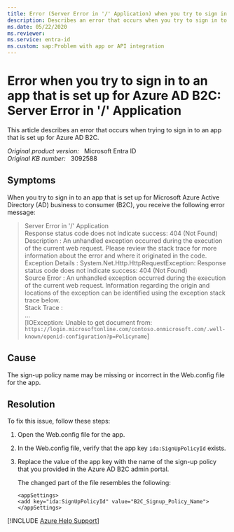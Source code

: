 ```yaml
---
title: Error (Server Error in '/' Application) when you try to sign in to an app that is set up for Azure AD B2C
description: Describes an error that occurs when you try to sign in to an app that is set up for Azure AD B2C.
ms.date: 05/22/2020
ms.reviewer: 
ms.service: entra-id
ms.custom: sap:Problem with app or API integration
---
```

# Error when you try to sign in to an app that is set up for Azure AD B2C: Server Error in '/' Application

This article describes an error that occurs when trying to sign in to an app that is set up for Azure AD B2C.

_Original product version:_ &nbsp; Microsoft Entra ID  
_Original KB number:_ &nbsp; 3092588

## Symptoms

When you try to sign in to an app that is set up for Microsoft Azure Active Directory (AD) business to consumer (B2C), you receive the following error message:

> Server Error in '/' Application  
 Response status code does not indicate success: 404 (Not Found)  
 Description : An unhandled exception occurred during the execution of the current web request. Please review the stack trace for more information about the error and where it originated in the code.  
 Exception Details : System.Net.Http.HttpRequestException: Response status code does not indicate success: 404 (Not Found)  
 Source Error : An unhandled exception occurred during the execution of the current web request. Information regarding the origin and locations of the exception can be identified using the exception stack trace below.  
 Stack Trace :  
 ...  
 [IOException: Unable to get document from: `https://login.microsoftonline.com/contoso.onmicrosoft.com/.well-known/openid-configuration?p=Policyname`]  

## Cause

The sign-up policy name may be missing or incorrect in the Web.config file for the app.

## Resolution

To fix this issue, follow these steps:

1. Open the Web.config file for the app.
2. In the Web.config file, verify that the app key `ida:SignUpPolicyId` exists.
3. Replace the value of the app key with the name of the sign-up policy that you provided in the Azure AD B2C admin portal.

    The changed part of the file resembles the following:

    ```console
    <appSettings>
    <add key="ida:SignUpPolicyId" value="B2C_Signup_Policy_Name">
    </appSettings>
    ```

[!INCLUDE [Azure Help Support](../../../includes/azure-help-support.md)]
